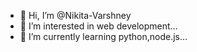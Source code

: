 - 👋 Hi, I’m @Nikita-Varshney
- 👀 I’m interested in web development...
- 🌱 I’m currently learning python,node.js...
<!---
Nikita-Varshney/Nikita-Varshney is a ✨ special ✨ repository because its `README.md` (this file) appears on your GitHub profile.
You can click the Preview link to take a look at your changes.
--->
